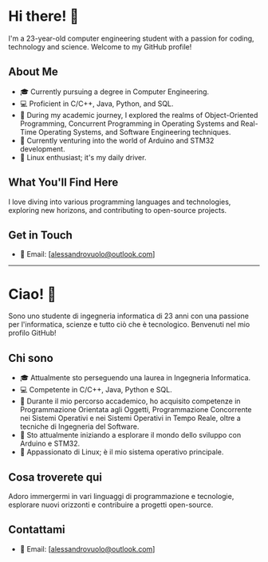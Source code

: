 #  Hi there! 👋

I'm a 23-year-old computer engineering student with a passion for coding, technology and science. Welcome to my GitHub profile!

## About Me

- 🎓 Currently pursuing a degree in Computer Engineering.
- 💻 Proficient in C/C++, Java, Python, and SQL.
- 🚀 During my academic journey, I explored the realms of Object-Oriented Programming, Concurrent Programming in Operating Systems and Real-Time Operating Systems, and Software Engineering techniques.
- 🌟 Currently venturing into the world of Arduino and STM32 development.
- 🐧 Linux enthusiast; it's my daily driver.

## What You'll Find Here

I love diving into various programming languages and technologies, exploring new horizons, and contributing to open-source projects.

## Get in Touch

- 📧 Email: [alessandrovuolo@outlook.com]

---

# Ciao! 👋

Sono uno studente di ingegneria informatica di 23 anni con una passione per l'informatica, scienze e tutto ciò che è tecnologico. Benvenuti nel mio profilo GitHub!

## Chi sono

- 🎓 Attualmente sto perseguendo una laurea in Ingegneria Informatica.
- 💻 Competente in C/C++, Java, Python e SQL.
- 🚀 Durante il mio percorso accademico, ho acquisito competenze in Programmazione Orientata agli Oggetti, Programmazione Concorrente nei Sistemi Operativi e nei Sistemi Operativi in Tempo Reale, oltre a tecniche di Ingegneria del Software.
- 🌟 Sto attualmente iniziando a esplorare il mondo dello sviluppo con Arduino e STM32.
- 🐧 Appassionato di Linux; è il mio sistema operativo principale.

## Cosa troverete qui

Adoro immergermi in vari linguaggi di programmazione e tecnologie, esplorare nuovi orizzonti e contribuire a progetti open-source.

## Contattami

- 📧 Email: [alessandrovuolo@outlook.com]
